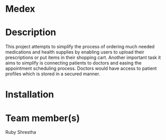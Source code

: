 # Medex

# Description

This project attempts to simplify the process of ordering much needed medications and health supplies by enabling users to upload their prescriptions or put items in their shopping cart. Another important task it aims to simplify is connecting patients to doctors and easing the appointment scheduling process. Doctors would have access to patient profiles which is stored in a secured manner.

# Installation


# Team member(s)

Ruby Shrestha
